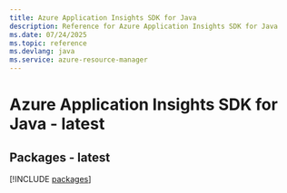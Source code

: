 ```yaml
---
title: Azure Application Insights SDK for Java
description: Reference for Azure Application Insights SDK for Java
ms.date: 07/24/2025
ms.topic: reference
ms.devlang: java
ms.service: azure-resource-manager
---
```

# Azure Application Insights SDK for Java - latest
## Packages - latest
[!INCLUDE [packages](application-insights-index.md)]